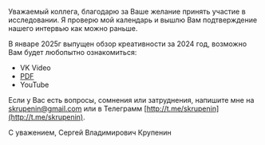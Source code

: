 Уважаемый коллега, благодарю за Ваше желание принять участие в исследовании. Я проверю мой календарь и вышлю Вам подтверждение нашего интервью как можно раньше.


В январе 2025г выпущен обзор креативности за 2024 год, возможно Вам будет любопытно ознакомиться:
* VK Video
* [PDF](creativity_at_work_review_2024.pdf)
* YouTube


Если у Вас есть вопросы, сомнения или затруднения, напишите мне на [skrupenin@gmail.com](mailto:skrupenin@gmail.com?subject=Исследование) или в Телеграмм [http://t.me/skrupenin](http://t.me/skrupenin).

С уважением,
Сергей Владимирович Крупенин